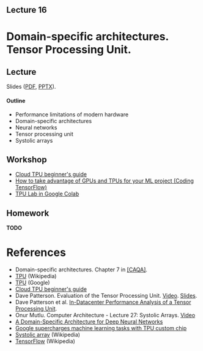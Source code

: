 Lecture 16
---

# Domain-specific architectures. Tensor Processing Unit.

## Lecture

Slides ([PDF](CA_Lecture_16.pdf), [PPTX](CA_Lecture_16.pptx)).

#### Outline

* Performance limitations of modern hardware
* Domain-specific architectures
* Neural networks 
* Tensor processing unit
* Systolic arrays

## Workshop

* [Cloud TPU beginner's guide](https://cloud.google.com/tpu/docs/beginners-guide)
* [How to take advantage of GPUs and TPUs for your ML project (Coding TensorFlow)](https://youtu.be/tCYSce6l8gA)
* [TPU Lab in Google Colab](https://colab.research.google.com/notebooks/tpu.ipynb)

## Homework

__TODO__

# References

* Domain-specific architectures. Chapter 7 in [[CAQA]](../../books.md).
* [TPU](https://en.wikipedia.org/wiki/Tensor_Processing_Unit) (Wikipedia)
* [TPU](https://cloud.google.com/tpu) (Google)
* [Cloud TPU beginner's guide](https://cloud.google.com/tpu/docs/beginners-guide)
* Dave Patterson. Evaluation of the Tensor Processing Unit. [Video](https://youtu.be/fhHAArxwzvQ).
  [Slides](NAETPUslides5Apr17v2.pdf).
* Dave Patterson et al. [In-Datacenter Performance Analysis of a Tensor Processing Unit​](
  https://arxiv.org/pdf/1704.04760.pdf).
* Onur Mutlu. Computer Architecture - Lecture 27: Systolic Arrays. [Video](https://youtu.be/8zbh4gWGa7I)
* [A Domain-Specific Architecture for Deep Neural Networks](
  https://cacm.acm.org/magazines/2018/9/230571-a-domain-specific-architecture-for-deep-neural-networks/fulltext) 
* [Google supercharges machine learning tasks with TPU custom chip](
  https://cloud.google.com/blog/products/gcp/google-supercharges-machine-learning-tasks-with-custom-chip)
* [Systolic array](https://en.wikipedia.org/wiki/Systolic_array) (Wikipedia)
* [TensorFlow](https://en.wikipedia.org/wiki/TensorFlow) (Wikipedia)
